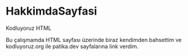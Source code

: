 # HakkimdaSayfasi
Kodluyoruz HTML
<p>Bu çalışmamda HTML sayfası üzerinde biraz kendimden bahsettim ve kodluyoruz.org ile patika.dev sayfalarına link verdim.</p>
